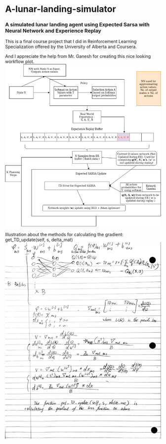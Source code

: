 # A-lunar-landing-simulator
### A simulated lunar landing agent using Expected Sarsa with Neural Network and Experience Replay

This is a final course project that I did in Reinforcement Learning Specialization offered by the University of Alberta and Coursera.



And I appreciate the help from Mr. Ganesh for creating this nice looking workflow plot.
![workflow](RL_Capstone_workflow_diagram.png)


Illustration about the methods for calculating the gradient: get_TD_update(self, s, delta_mat)
![NN_gradient_calculation](NN_gradient_calculation.jpg)
